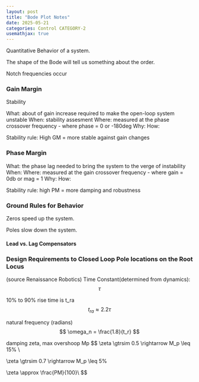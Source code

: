 ```yaml
---
layout: post
title: "Bode Plot Notes"
date: 2025-05-21
categories: Control CATEGORY-2
usemathjax: true
---
```


Quantitative Behavior of a system.

The shape of the Bode will tell us something about the order.

Notch frequencies occur

### Gain Margin
Stability

What: about of gain increase required to make the open-loop system unstable
When: stability assesment
Where: measured at the phase crossover frequency - where phase = 0 or -180deg
Why:
How:

Stability rule: High GM = more stable against gain changes

### Phase Margin

What: the phase lag needed to bring the system to the verge of instability
When:
Where: measured at the gain crossover frequency - where gain = 0db or mag = 1
Why:
How:

Stability rule: high PM = more damping and robustness

### Ground Rules for Behavior

Zeros speed up the system.

Poles slow down the system.

#### Lead vs. Lag Compensators

### Design Requirements to Closed Loop Pole locations on the Root Locus 
(source Renaissance Robotics)
Time Constant(determined from dynamics):
$$
\tau
$$

10% to 90% rise time is t_ra
$$
t_{ra} \approx 2.2 \tau
$$

natural frequency (radians)
$$
\omega_n = \frac{1.8}{t_r} 
$$

damping zeta, max overshoop Mp
$$
\zeta \gtrsim 0.5 \rightarrow M_p \leq 15\% \\

\zeta \gtrsim 0.7 \rightarrow M_p \leq 5% 

\zeta \approx \frac{PM}{100}\\
$$
